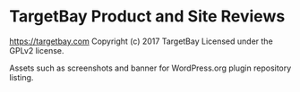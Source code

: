 # TargetBay Product and Site Reviews #
https://targetbay.com
Copyright (c) 2017 TargetBay
Licensed under the GPLv2 license.

Assets such as screenshots and banner for WordPress.org plugin repository listing.
